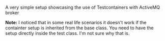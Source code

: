 A very simple setup showcasing the use of Testcontainers with ActiveMQ broker

**Note:** I noticed that in some real life scenarios it doesn't work if the containter setup is inherited from the base class. You need to have the setup directly inside the test class. I'm not sure why that is.
